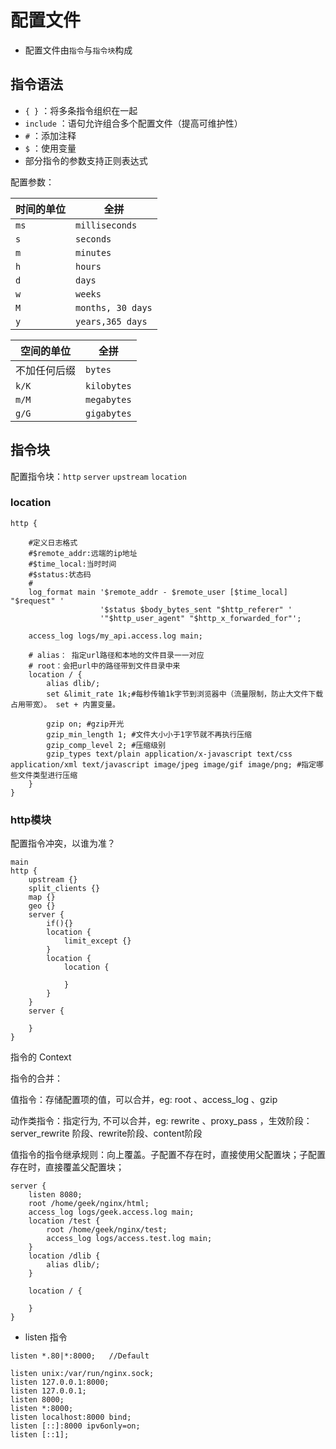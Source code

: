 # 配置文件

- 配置文件由`指令`与`指令块`构成

## 指令语法

- `{ }` ：将多条指令组织在一起
- `include` ：语句允许组合多个配置文件（提高可维护性）
- `#` ：添加注释 
- `$` ：使用变量
- 部分指令的参数支持正则表达式

配置参数：

|时间的单位  | 全拼|
|---|---|
|`ms`| `milliseconds` |
|`s` | `seconds`|
|`m` | `minutes`|
|`h` | `hours`|
|`d` | `days`|
|`w` | `weeks`|
|`M` | `months, 30 days`|
|`y` | `years,365 days`|


|空间的单位  | 全拼|
|---|---|
|不加任何后缀| `bytes` |
|`k/K` | `kilobytes`|
|`m/M` | `megabytes`|
|`g/G` | `gigabytes`|

## 指令块

配置指令块：`http` `server` `upstream` `location`

### location

```nginx
http {
    
    #定义日志格式
    #$remote_addr:远端的ip地址
    #$time_local:当时时间
    #$status:状态码
    #
    log_format main '$remote_addr - $remote_user [$time_local] "$request" '
                    '$status $body_bytes_sent "$http_referer" '
                    '"$http_user_agent" "$http_x_forwarded_for"';

    access_log logs/my_api.access.log main;

    # alias： 指定url路径和本地的文件目录一一对应
    # root：会把url中的路径带到文件目录中来
    location / {
        alias dlib/;
        set &limit_rate 1k;#每秒传输1k字节到浏览器中（流量限制，防止大文件下载占用带宽）。 set + 内置变量。
        
        gzip on; #gzip开光
        gzip_min_length 1; #文件大小小于1字节就不再执行压缩
        gzip_comp_level 2; #压缩级别
        gzip_types text/plain application/x-javascript text/css application/xml text/javascript image/jpeg image/gif image/png; #指定哪些文件类型进行压缩
    }
}
```

### http模块

配置指令冲突，以谁为准？


```nginx
main
http {
    upstream {}
    split_clients {}
    map {}
    geo {}
    server {
        if(){}
        location {
            limit_except {}
        }
        location {
            location {
                
            }
        }
    }
    server {
        
    }
}
```

指令的 Context

指令的合并：

值指令：存储配置项的值，可以合并，eg: root 、access_log 、gzip

动作类指令：指定行为, 不可以合并，eg: rewrite 、proxy_pass ，生效阶段：server_rewrite 阶段、rewrite阶段、content阶段


值指令的指令继承规则：向上覆盖。子配置不存在时，直接使用父配置块；子配置存在时，直接覆盖父配置块；

```nginx
server {
    listen 8080;
    root /home/geek/nginx/html;
    access_log logs/geek.access.log main;
    location /test {
        root /home/geek/nginx/test;
        access_log logs/access.test.log main;
    }
    location /dlib {
        alias dlib/;
    }
    
    location / {
        
    }
}
```


- listen 指令


```
listen *.80|*:8000;   //Default

listen unix:/var/run/nginx.sock;
listen 127.0.0.1:8000;
listen 127.0.0.1;
listen 8000;
listen *:8000;
listen localhost:8000 bind;
listen [::]:8000 ipv6only=on;
listen [::1];
```

